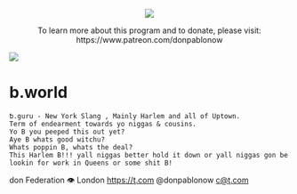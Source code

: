 <p align="center"><a href="https://www.patreon.com/donpablonow"><img align="center" src="https://raw.githubusercontent.com/donPabloNow/donPabloNow/main/assets/sponsor.png" /></a></p>

<p align="center">To learn more about this program and to donate, please visit: https://www.patreon.com/donpablonow</p>

<img src="https://github.com/donPabloNow/donPabloNow/raw/main/assets/Wave_2400.gif"/>

# b.world

```
ƅ.guru - New York Slang , Mainly Harlem and all of Uptown.
Term of endearment towards yo niggas & cousins.
Yo B you peeped this out yet?
Aye B whats good witchu?
Whats poppin B, whats the deal?
This Harlem B!!! yall niggas better hold it down or yall niggas gon be lookin for work in Queens or some shit B!
```

don Federation 👁 London https://ţ.com @donpablonow c@ţ.com
